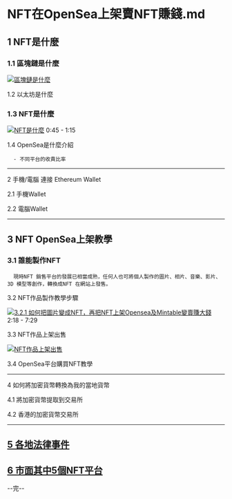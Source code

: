 

# NFT在OpenSea上架賣NFT賺錢.md



## 1 NFT是什麼
  
  
  ### 1.1  區塊鏈是什麼
  
   [![區塊鏈是什麼](https://img.youtube.com/vi/u0paxAJVrNc/0.jpg)](https://www.youtube.com/watch?v=u0paxAJVrNc?t=204)
  
  1.2 以太坊是什麼
  
  
  ### 1.3 NFT是什麼
  
   [![NFT是什麼](https://img.youtube.com/vi/ZYou8GorD4M/0.jpg)](https://youtu.be/ZYou8GorD4M?t=45)
   0:45 - 1:15
  
  
   
  
  1.4 OpenSea是什麼介紹
  
      - 不同平台的收貴比率

---


2 手機/電腦 連接 Ethereum Wallet

  2.1 手機Wallet
  
  2.2 電腦Wallet

---

## 3 NFT OpenSea上架教學

  ### 3.1 誰能製作NFT
  
      現時NFT 銷售平台的發展已相當成熟，任何人也可將個人製作的圖片、相片、音樂、影片、3D 模型等創作，轉換成NFT 在網站上發售。

  3.2 NFT作品製作教學步驟
  
   [![3.2.1 如何把圖片變成NFT，再把NFT上架Opensea及Mintable變賣賺大錢](https://img.youtube.com/vi/_okapEHm--U/0.jpg)](https://youtu.be/_okapEHm--U?t=138)
  2:18 - 7:29
  
  3.3 NFT作品上架出售
  
   [![NFT作品上架出售](https://img.youtube.com/vi/h7YLjnwgLEA/0.jpg)](https://youtu.be/h7YLjnwgLEA?t=70)
  
  3.4 OpenSea平台購買NFT教學
  
---

4 如何將加密貨幣轉換為我的當地貨幣
  
  4.1 將加密貨幣提取到交易所
  
  4.2 香港的加密貨幣交易所

---

## [5 各地法律事件](https://github.com/98672794/blockchain2022/blob/main/NFT_Teaching/5%E5%90%84%E5%9C%B0%E6%B3%95%E5%BE%8B%E4%BA%8B%E4%BB%B6.md)

## [6 市面其中5個NFT平台](https://github.com/98672794/blockchain2022/blob/main/NFT_Teaching/6%E5%B8%82%E9%9D%A2%E5%85%B6%E4%B8%AD5%E5%80%8BNFT%E5%B9%B3%E5%8F%B0.md)

--完--
